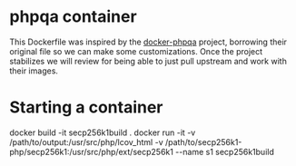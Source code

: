 phpqa container
===============

This Dockerfile was inspired by the [docker-phpqa](https://github.com/herdphp/docker-phpqa) project,
borrowing their original file so we can make some customizations. Once the project stabilizes we will
review for being able to just pull upstream and work with their images. 

# Starting a container

docker build -it secp256k1build .
docker run -it -v /path/to/output:/usr/src/php/lcov_html -v /path/to/secp256k1-php/secp256k1:/usr/src/php/ext/secp256k1 --name s1 secp256k1build
